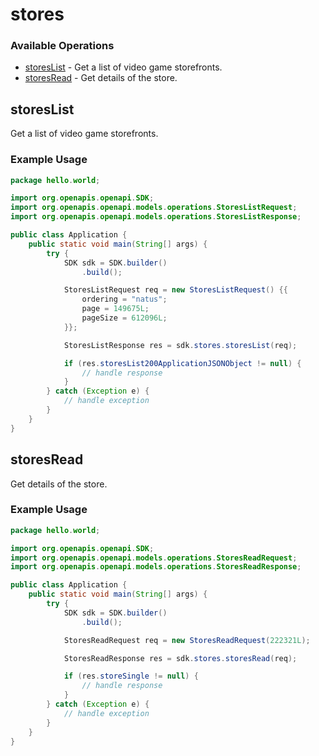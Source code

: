 # stores

### Available Operations

* [storesList](#storeslist) - Get a list of video game storefronts.
* [storesRead](#storesread) - Get details of the store.

## storesList

Get a list of video game storefronts.

### Example Usage

```java
package hello.world;

import org.openapis.openapi.SDK;
import org.openapis.openapi.models.operations.StoresListRequest;
import org.openapis.openapi.models.operations.StoresListResponse;

public class Application {
    public static void main(String[] args) {
        try {
            SDK sdk = SDK.builder()
                .build();

            StoresListRequest req = new StoresListRequest() {{
                ordering = "natus";
                page = 149675L;
                pageSize = 612096L;
            }};            

            StoresListResponse res = sdk.stores.storesList(req);

            if (res.storesList200ApplicationJSONObject != null) {
                // handle response
            }
        } catch (Exception e) {
            // handle exception
        }
    }
}
```

## storesRead

Get details of the store.

### Example Usage

```java
package hello.world;

import org.openapis.openapi.SDK;
import org.openapis.openapi.models.operations.StoresReadRequest;
import org.openapis.openapi.models.operations.StoresReadResponse;

public class Application {
    public static void main(String[] args) {
        try {
            SDK sdk = SDK.builder()
                .build();

            StoresReadRequest req = new StoresReadRequest(222321L);            

            StoresReadResponse res = sdk.stores.storesRead(req);

            if (res.storeSingle != null) {
                // handle response
            }
        } catch (Exception e) {
            // handle exception
        }
    }
}
```
